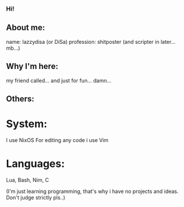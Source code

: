 ### Hi!

## About me:
name: lazzydisa (or DiSa)
profession: shitposter (and scripter in later... mb...)

## Why I'm here:
my friend called...
and just for fun... damn...

## Others:
# System:
I use NixOS
For editing any code i use Vim
# Languages:
Lua, Bash, Nim, C

(I'm just learning programming,
that's why i have no projects and ideas.
Don't judge strictly pls..)
